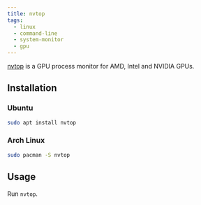 ```yaml
---
title: nvtop
tags:
  - linux
  - command-line
  - system-monitor
  - gpu
---
```


[nvtop](https://github.com/Syllo/nvtop) is a GPU process monitor for AMD, Intel and NVIDIA GPUs.

## Installation

### Ubuntu

```sh
sudo apt install nvtop
```

### Arch Linux

```sh
sudo pacman -S nvtop
```

## Usage

Run `nvtop`.
